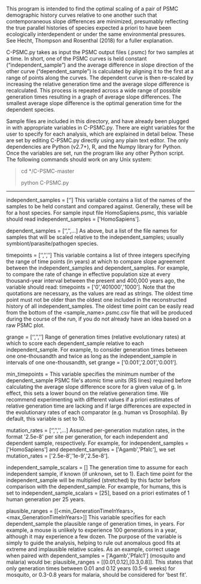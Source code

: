 This program is intended to find the optimal scaling of a pair of PSMC demographic history curves relative to one another such that contemporaneous slope differences are minimized, presumably reflecting the true parallel histories of species expected a priori to have been ecologically interdependent or under the same environmental pressures. See Hecht, Thompson and Rosenthal (2018) for a fuller explanation.

C-PSMC.py takes as input the PSMC output files (.psmc) for two samples at a time. In short, one of the PSMC curves is held constant (“independent_sample”) and the average difference in slope direction of the other curve (“dependent_sample”) is calculated by aligning it to the first at a range of points along the curves. The dependent curve is then re-scaled by increasing the relative generation time and the average slope difference is recalculated. This process is repeated across a wide range of possible generation times resulting in a graph of average slope differences. The smallest average slope difference is the optimal generation time for the dependent species.

Sample files are included in this directory, and have already been plugged in with appropriate variables in C-PSMC.py. There are eight variables for the user to specify for each analysis, which are explained in detail below. These are set by editing C-PSMC.py directly using any plain text editor. The only dependencies are Python (v2.7+), R, and the Numpy library for Python. Once the variables are set, run the program like any other Python script. The following commands should work on any Unix system:

> cd */C-PSMC-master
>
> python C-PSMC.py

______________________________________


independent_samples = [‘<HostSampleName>’]
This variable contains a list of the names of the samples to be held constant and compared against. Generally, these will be for a host species. For sample input file HomoSapiens.psmc, this variable should read independent_samples = ['HomoSapiens'].


dependent_samples = [‘<SampleName1>’,’<SampleName2>’,…]
As above, but a list of the file names for samples that will be scaled relative to the independent_samples; usually symbiont/parasite/pathogen species.


timepoints = [‘<Beginning of range>’,’<End of range>’,’<interval>’]
This variable contains a list of three integers specifying the range of time points (in years) at which to compare slope agreement between the independent_samples and dependent_samples. For example, to compare the rate of change in effective population size at every thousand-year interval between the present and 400,000 years ago, the variable should read: timepoints = ['0','401000','1000']. Note that the quotations are necessary, as the values are read as strings. The oldest time point must not be older than the oldest one included in the reconstructed history of all independent_samples. The oldest time point can be easily read from the bottom of the <sample_name>.psmc.csv file that will be produced during the course of the run, if you do not already have an idea based on a raw PSMC plot. 


grange = [‘<Beginning of range>’,’<End of range>’,’<interval>’]
Range of generation times (relative evolutionary rates) at which to score each dependent_sample relative to each independent_sample. For example, to consider generation times between one one-thousandth and twice as long as the independent_sample in intervals of one one-thousandth, set grange = ['0.001','2.001','0.001'].


min_timepoints = <value>
This variable specifies the minimum number of the dependent_sample PSMC file's atomic time units (RS lines) required before calculating the average slope difference score for a given value of g. In effect, this sets a lower bound on the relative generation time. We recommend experimenting with different values if a priori estimates of relative generation time are lacking and if large differences are expected in the evolutionary rates of each comparator (e.g. human vs Drosophila). By default, this variable is set to 10.


mutation_rates = [‘<MutationRateIndependent>’,’<MutationRateDependent1>’,’<MutationRateDependent2>’,…]
Assumed per-generation mutation rates, in the format '2.5e-8' per site per generation, for each independent and dependent sample, respectively. For example, for independent_samples = ['HomoSapiens'] and dependent_samples = ['Agamb','Pfalc'], we set mutation_rates = ['2.5e-8','1e-9','2.5e-8']. 


independent_sample_scalars = [<GenerationTimeInYears>]
The generation time to assume for each independent sample, if known (if unknown, set to 1). Each time point for the independent_sample will be multiplied (stretched) by this factor before comparison with the dependent_sample. For example, for humans, this is set to independent_sample_scalars = [25], based on a priori estimates of 1 human generation per 25 years.


plausible_ranges = [[<min_GenerationTimeInYears>,<max_GenerationTimeInYears>]]
This variable specifies for each dependent_sample the plausible range of generation times, in years. For example, a mouse is unlikely to experience 100 generations in a year, although it may experience a few dozen. The purpose of the variable is simply to guide the analysis, helping to rule out anomalous good fits at extreme and implausible relative scales. As an example, correct usage when paired with dependent_samples = ['Agamb','Pfalc1'] (mosquito and malaria) would be: plausible_ranges = [[0.01,0.12],[0.3,0.8]]. This states that only generation times between 0.01 and 0.12 years (0.5-6 weeks) for mosquito, or 0.3-0.8 years for malaria, should be considered for 'best fit'.













